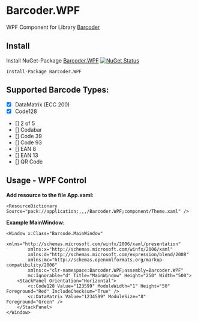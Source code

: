 # Barcoder.WPF
WPF Component for Library [Barcoder](https://github.com/huysentruitw/barcoder) 

## Install

Install NuGet-Package [Barcoder.WPF](https://www.nuget.org/packages/Barcoder.WPF/) 
[![NuGet Status](http://img.shields.io/nuget/v/Barcoder.WPF.svg?style=flat&max-age=86400)](https://www.nuget.org/packages/Barcoder.WPF/)

```
Install-Package Barcoder.WPF
```

## Supported Barcode Types:
- [x] DataMatrix (ECC 200)
- [x] Code128
- [] 2 of 5
- [] Codabar
- [] Code 39
- [] Code 93
- [] EAN 8
- [] EAN 13
- [] QR Code

## Usage - WPF Control

**Add resource to the file App.xaml:**
```
<ResourceDictionary Source="pack://application:,,,/Barcoder.WPF;component/Theme.xaml" />
```

**Example MainWindow:**
```
<Window x:Class="Barcode.MainWindow"
        xmlns="http://schemas.microsoft.com/winfx/2006/xaml/presentation"
        xmlns:x="http://schemas.microsoft.com/winfx/2006/xaml"
        xmlns:d="http://schemas.microsoft.com/expression/blend/2008"
        xmlns:mc="http://schemas.openxmlformats.org/markup-compatibility/2006"
        xmlns:c="clr-namespace:Barcoder.WPF;assembly=Barcoder.WPF"
        mc:Ignorable="d" Title="MainWindow" Height="250" Width="500">
    <StackPanel Orientation="Horizontal">
        <c:Code128 Value="123599" ModuleWidth="1" Height="50" Foreground="Red" IncludeChecksum="True" />
        <c:DataMatrix Value="1234599" ModuleSize="8" Foreground="Green" />
    </StackPanel>
</Window>
```